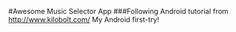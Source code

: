 #Awesome Music Selector App
###Following Android tutorial from http://www.kilobolt.com/
My Android first-try!
